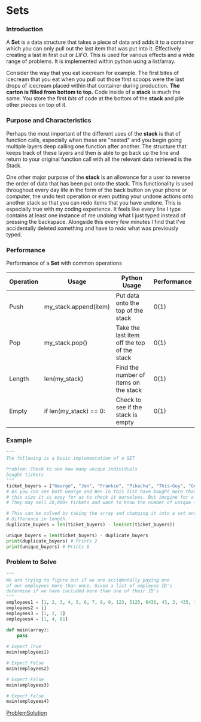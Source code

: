 # Sets

### Introduction

A **Set** is a data structure that takes a piece of data and adds it to a container which you can only pull out the last item that was put into it. Effectively creating a last in first out or *LIFO*. This is used for various effects and a wide range of problems. It is implemented within python using a list/array.

Consider the way that you eat icecream for example. The first bites of icecream that you eat when you pull out those first scoops were the last drops of icecream placed within that container during production. **The carton is filled from bottom to top.** Code inside of a **stack** is much the same. You store the first *bits* of code at the bottom of the **stack** and pile other pieces on top of it.

### Purpose and Characteristics

Perhaps the most important of the different uses of the **stack** is that of function calls, especially when these are "nested" and you begin going multiple layers deep calling one function after another. The structure that keeps track of these layers and then is able to go back up the line and return to your original function call with all the relevant data retrieved is the Stack.

One other major purpose of the **stack** is an allowance for a user to reverse the order of data that has been put onto the stack. This functionality is used throughout every day life in the form of the back button on your phone or computer, the undo text operation or even putting your undone actions onto another stack so that you can redo items that you have undone. This is especially true with my coding experience. It feels like every line I type contains at least one instance of me *undoing* what I just typed instead of pressing the backspace. Alongside this every few minutes I find that I've accidentally deleted something and have to *redo* what was previously typed.



### Performance

Performance of a **Set** with common operations

Operation | Usage | Python Usage | Performance 
----------|-------|--------------|------------
Push       | my_stack.append(item) | Put data onto the top of the stack | 0(1)
Pop    | my_stack.pop() | Take the last item off the top of the stack | 0(1)
Length    | len(my_stack) | Find the number of items on the stack | 0(1)
Empty     | if len(my_stack) == 0: | Check to see if the stack is empty | 0(1)

### Example
```python
"""
The following is a basic implementation of a SET

Problem: Check to see how many unique individuals
bought tickets
"""
ticket_buyers = ["George", "Jen", "Frankie", "Pikachu", "This-Guy", "George", "Ben", "Ben"]
# As you can see both George and Ben in this list have bought more than 1 ticket. In a list
# this size it is easy for us to check it ourselves. But imagine for a giant concert where
# They may sell 20,000+ tickets and want to know the number of unique fans who bought tickets

# This can be solved by taking the array and changing it into a set and then comparing the
# Difference in length.
duplicate_buyers = len(ticket_buyers) - len(set(ticket_buyers))

unique_buyers = len(ticket_buyers) - duplicate_buyers
print(duplicate_buyers) # Prints 2
print(unique_buyers) # Prints 6
```

### Problem to Solve
```python
"""
We are trying to figure out if we are accidentally paying one
of our employees more than once. Given a list of employee ID's
determine if we have included more than one of their ID's
"""
employees1 = [1, 2, 3, 4, 5, 6, 7, 8, 9, 123, 5125, 6436, 43, 3, 435, 1]
employees2 = []
employees3 = [1, 2, 3]
employees4 = [1, 4, 61]

def main(array):
    pass
        
# Expect True
main(employees1)

# Expect False
main(employees2)

# Expect False
main(employees3)

# Expect False
main(employees4)
```

[ProblemSolution](2.2%20Sets_problem_solution.py)
